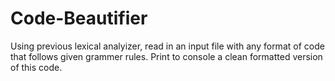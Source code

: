 # Code-Beautifier
Using previous lexical analyizer, read in an input file with any format of code that follows given grammer rules. Print to console a clean formatted version of this code.
